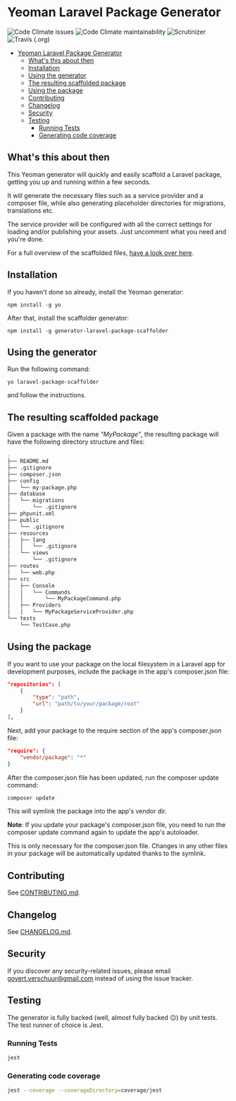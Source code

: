 # Yeoman Laravel Package Generator

![Code Climate issues](https://img.shields.io/codeclimate/issues/verschuur/generator-laravel-package-scaffolder.svg?style=flat-square) ![Code Climate maintainability](https://img.shields.io/codeclimate/maintainability/verschuur/generator-laravel-package-scaffolder.svg?style=flat-square) ![Scrutinizer](https://img.shields.io/scrutinizer/g/verschuur/generator-laravel-package-scaffolder.svg?style=flat-square) ![Travis (.org)](https://img.shields.io/travis/verschuur/generator-laravel-package-scaffolder.svg?style=flat-square)

- [Yeoman Laravel Package Generator](#yeoman-laravel-package-generator)
  - [What's this about then](#whats-this-about-then)
  - [Installation](#installation)
  - [Using the generator](#using-the-generator)
  - [The resulting scaffolded package](#the-resulting-scaffolded-package)
  - [Using the package](#using-the-package)
  - [Contributing](#contributing)
  - [Changelog](#changelog)
  - [Security](#security)
  - [Testing](#testing)
    - [Running Tests](#running-tests)
    - [Generating code coverage](#generating-code-coverage)

## What's this about then

This Yeoman generator will quickly and easily scaffold a Laravel package, getting you up and running within a few seconds.

It will generate the necessary files such as a service provider and a composer file, while also generating placeholder directories for migrations, translations etc.

The service provider will be configured with all the correct settings for loading and/or publishing your assets. Just uncomment what you need and you're done.

For a full overview of the scaffolded files, [have a look over here](#the-resulting-scaffolded-package).

## Installation

If you haven't done so already, install the Yeoman generator:

`npm install -g yo`

After that, install the scaffolder generator:

`npm install -g generator-laravel-package-scaffolder`

## Using the generator

Run the following command:

`yo laravel-package-scaffolder`

and follow the instructions.

## The resulting scaffolded package

Given a package with the name _"MyPackage"_, the resulting package will have the following directory structure and files:

``` bash
.
├── README.md
├── .gitignore
├── composer.json
├── config
│   └── my-package.php
├── database
│   └── migrations
│       └── .gitignore
├── phpunit.xml
├── public
│   └── .gitignore
├── resources
│   ├── lang
│   │   └── .gitignore
│   └── views
│       └── .gitignore
├── routes
│   └── web.php
├── src
│   ├── Console
│   │   └── Commands
│   │       └── MyPackageCommand.php
│   ├── Providers
│   │   └── MyPackageServiceProvider.php
└── tests
    └── TestCase.php
```

## Using the package

If you want to use your package on the local filesystem in a Laravel app for development purposes, include the package in the app's composer.json file:

```json
"repositories": [
    {
        "type": "path",
        "url": "path/to/your/package/root"
    }
],
```

Next, add your package to the require section of the app's composer.json file:

```json
"require": {
    "vendor/package": "*"
}
```

After the composer.json file has been updated, run the composer update command:

```bash
composer update
```

This will symlink the package into the app's vendor dir.

**Note**: If you update your package's composer.json file, you need to run the composer update command again to update the app's autoloader.

This is only necessary for the composer.json file. Changes in any other files in your package will be automatically updated thanks to the symlink.

## Contributing

See [CONTRIBUTING.md](CONTRIBUTING.md).

## Changelog

See [CHANGELOG.md](CHANGELOG.md).

## Security

If you discover any security-related issues, please email govert.verschuur@gmail.com instead of using the issue tracker.

## Testing

The generator is fully backed (well, almost fully backed 😐) by unit tests. The test runner of choice is Jest.

### Running Tests

``` bash
jest
```

### Generating code coverage

``` bash
jest --coverage --coverageDirectory=coverage/jest
```
